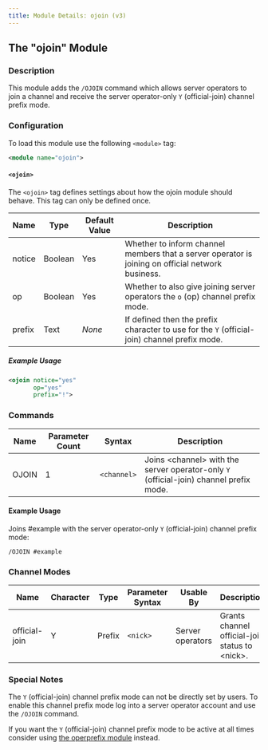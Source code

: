 ```yaml
---
title: Module Details: ojoin (v3)
---
```


## The "ojoin" Module

### Description

This module adds the `/OJOIN` command which allows server operators to join a channel and receive the server operator-only `Y` (official-join) channel prefix mode.

### Configuration

To load this module use the following `<module>` tag:

```xml
<module name="ojoin">
```

#### `<ojoin>`

The `<ojoin>` tag defines settings about how the ojoin module should behave. This tag can only be defined once.

Name   | Type    | Default Value | Description
------ | ------- | ------------- | -----------
notice | Boolean | Yes           | Whether to inform channel members that a server operator is joining on official network business.
op     | Boolean | Yes           | Whether to also give joining server operators the `o` (op) channel prefix mode.
prefix | Text    | *None*        | If defined then the prefix character to use for the `Y` (official-join) channel prefix mode.

##### Example Usage

```xml
<ojoin notice="yes"
       op="yes"
       prefix="!">
```

### Commands

Name  | Parameter Count | Syntax      | Description
----- | --------------- | ----------- | -----------
OJOIN | 1               | `<channel>` | Joins &lt;channel&gt; with the server operator-only `Y` (official-join) channel prefix mode.

#### Example Usage

Joins #example with the server operator-only `Y` (official-join) channel prefix mode:

```plaintext
/OJOIN #example
```

### Channel Modes

Name          | Character | Type      | Parameter Syntax | Usable By        | Description
------------- | --------- | --------- | ---------------- | ---------------- | -----------
official-join | Y         | Prefix    | `<nick>`         | Server operators | Grants channel official-join status to &lt;nick&gt;.

### Special Notes

The `Y` (official-join) channel prefix mode can not be directly set by users. To enable this channel prefix mode log into a server operator account and use the `/OJOIN` command.

If you want the `Y` (official-join) channel prefix mode to be active at all times consider using [the operprefix module](/3/modules/operprefix) instead.
